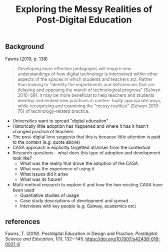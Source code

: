 ﻿---
title: Exploring the Messy Realities of Post-Digital Education
---
## Background

Fawns (2019, p. 138)
> Developing more effective pedagogies will require new understandings of how digital technology is intertwined within other aspects of the spaces in which students and teachers act. Rather than looking to "identify the impediments and deficiencies that are delaying and opposing the march of technological progress" (Selwyn 2010: 69), it may be more beneficial to help teachers and students develop and embed new practices in contex- tually appropriate ways, while recognising and examining the "messy realities" (Selwyn 2010: 70) of technology-related practice.

- Universities want to spread "digital education"
- Historically little adoption has happened and where it has it hasn't changed practice of teachers
- The post-digital lens suggests that this is because little attention is paid to the context (e.g. quote above)
- CASA approach is explicitly targetted at/arises from the contextual
- Research questions - what does this type of adoption and development look like?
  - What was the reality that drove the adoption of the CASA
  - What was the experience of using it
  - What issues did it arise
  - What was its future?
- Multi-method research to explore if and how the two existing CASA have been used
  - Quantiative studies of usage
  - Case study descriptions of development and spread
  - Interviews with key people (e.g. Galway, academics etc)





## references

Fawns, T. (2019). Postdigital Education in Design and Practice. *Postdigital Science and Education*, *1*(1), 132--145\. <https://doi.org/10.1007/s42438-018-0021-8>